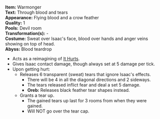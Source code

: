 **Item:** Warmonger
<br>
**Text:** Through blood and tears
<br>
**Appearance:** Flying blood and a crow feather
<br>
**Quality:** 1
<br>
**Pools:** Devil room
<br>
**Transformation(s):** -
<br>
**Costume:** Sweat over Isaac's face, blood over hands and anger veins showing on top of head.
<br>
**Abyss:** Blood teardrop

- Acts as a reimagining of [It Hurts](https://bindingofisaacrebirth.fandom.com/wiki/It_Hurts).
- Gives Isaac contact damage, though always set at 5 damage per tick.
- Upon getting hurt:
  - Releases 6 transparent (sweat) tears that ignore Isaac's effects.
    - There will be 4 in all the diagonal directions and 2 sideways.
    - The tears released inflict fear and deal a set 5 damage.
    - **Oreb:** Releases black feather tear shapes instead.
  - Grants a tear up.
    - The gained tears up last for 3 rooms from when they were gained.
    - Will NOT go over the tear cap.